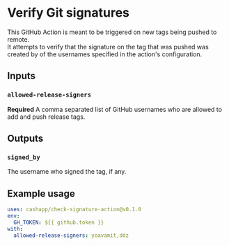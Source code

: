 # Verify Git signatures

This GitHub Action is meant to be triggered on new tags being pushed to remote.  
It attempts to verify that the signature on the tag that was pushed was created 
by of the usernames specified in the action's configuration.

## Inputs

### `allowed-release-signers`

**Required** A comma separated list of GitHub usernames who are allowed to add 
and push release tags.  

## Outputs

### `signed_by`

The username who signed the tag, if any.

## Example usage

```yaml
uses: cashapp/check-signature-action@v0.1.0
env:
  GH_TOKEN: ${{ github.token }}
with:
  allowed-release-signers: yoavamit,ddz
```
